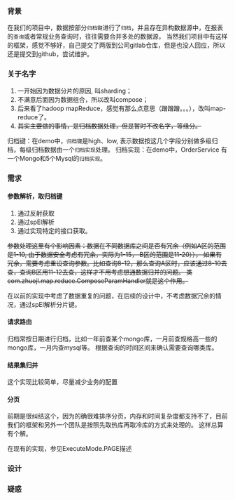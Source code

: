 ### 背景
在我们的项目中，数据按部分``归档键``进行了``归档``，并且存在异构数据源中，在报表的``查询``或者常规业务查询时，往往需要合并多处的数据源，
当然我们项目中有这样的框架，感觉不够好，自己提交了两版到公司gitlab仓库，但是也没人回应，所以还是提交到github，尝试维护。

### 关于名字
1. 一开始因为数据分片的原因, 叫sharding；
2. 不满意后面因为数据组合，所以改叫compose；
3. 后来看了hadoop mapReduce，感觉有那么点意思（蹭蹭蹭。。。），改叫map-reduce了。
4. ~~其实主要做的事情，是归档数据处理，但是暂时不改名字，等缘分。~~

归档键：在demo中，``归档键``是high、low, 表示数据按这几个字段分别做多级归档，每级归档数据由一个``归档实现``处理。
归档实现：在demo中，OrderService 有一个Mongo和5个Mysql的``归档实现``。


### 需求

#### 参数解析，取归档键
1. 通过反射获取
2. 通过spEl解析
3. 通过实现特定的接口获取。

~~参数处理这里有个影响因素：数据在不同数据库之间是否有冗余（例如A区的范围是1-10, 由于数据安全考虑有冗余，实际为1-15， B区的范围是11-20）），
如果有冗余，需要考虑重设查询参数。比如查询8-12，那么查询A区时，应该通过8-10去查，查询B区用11-12去查，这样才不用考虑想通数据归并的问题。
类 com.zhuojl.map.reduce.ComposeParamHandler就是这个作用。~~

在以前的实现中考虑了数据重复的问题，在后续的设计中，不考虑数据冗余的情况，通过spEl解析分片键。

#### 请求路由
归档常按日期进行归档，比如一年前查某个mongo库，一月前查规格高一些的mongo库，一月内查mysql等。
根据查询的时间区间来确认需要查询哪类库。

#### 结果集归并
这个实现比较简单，尽量减少业务的配置

#### 分页
前期是很纠结这个，因为的确很难排序分页，内存和时间复杂度都支持不了，目前我们的框架和另外一个团队是按照先取热库再取冷库的方式来处理的。
这样总算有个解。

在现有的实现，参见ExecuteMode.PAGE描述

### 设计


### 疑惑


